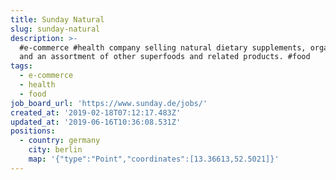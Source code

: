 ```yaml
---
title: Sunday Natural
slug: sunday-natural
description: >-
  #e-commerce #health company selling natural dietary supplements, organic teas,
  and an assortment of other superfoods and related products. #food
tags:
  - e-commerce
  - health
  - food
job_board_url: 'https://www.sunday.de/jobs/'
created_at: '2019-02-18T07:12:17.483Z'
updated_at: '2019-06-16T10:36:08.531Z'
positions:
  - country: germany
    city: berlin
    map: '{"type":"Point","coordinates":[13.36613,52.5021]}'
---
```


